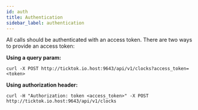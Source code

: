 ```yaml
---
id: auth 
title: Authentication
sidebar_label: authentication
---
```


All calls should be authenticated with an access token.
There are two ways to provide an access token:

**Using a query param:**

```curl -X POST http://ticktok.io.host:9643/api/v1/clocks?access_token=<token>```

**Using authorization header:**

```curl -H "Authorization: token <access_token>" -X POST http://ticktok.io.host:9643/api/v1/clocks```



